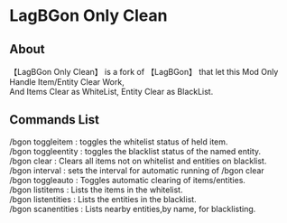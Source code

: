 # LagBGon Only Clean

## About
【LagBGon Only Clean】 is a fork of 【LagBGon】 that let this Mod Only Handle Item/Entity Clear Work,   
And Items Clear as WhiteList, Entity Clear as BlackList.

## Commands List
/bgon toggleitem : toggles the whitelist status of held item.   
/bgon toggleentity <name>: toggles the blacklist status of the named entity.   
/bgon clear : Clears all items not on whitelist and entities on blacklist.   
/bgon interval <minutes> : sets the interval for automatic running of /bgon clear   
/bgon toggleauto : Toggles automatic clearing of items/entities.   
/bgon listitems : Lists the items in the whitelist.   
/bgon listentities : Lists the entities in the blacklist.   
/bgon scanentities : Lists nearby entities,by name, for blacklisting.   
